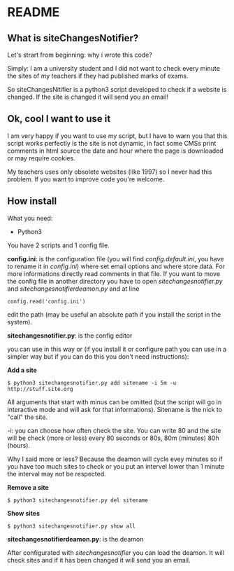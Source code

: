 README
======

What is siteChangesNotifier?
--------------
Let's strart from beginning: why i wrote this code?

Simply: I am a university student and I did not want to check every minute the sites of my teachers if they had published marks of exams.

So siteChangesNitifier is a python3 script developed to check if a website is changed. If the site is changed it will send you an email!

Ok, cool I want to use it
-------------------------
I am very happy if you want to use my script, but I have to warn you that this script works perfectly is the site is not dynamic, in fact some CMSs print comments in html source the date and hour where the page is downloaded or may require cookies.

My teachers uses only obsolete websites (like 1997) so I never had this problem. If you want to improve code you're welcome.

How install
-----------
What you need:
 * Python3

You have 2 scripts and 1 config file.

**config.ini**: is the configuration file (you will find *config.default.ini*, you have to rename it in *config.ini*) where set email options and where store data. For more informations directly read comments in that file. If you want to move the config file in another directory you have to open *sitechangesnotifier.py* and *sitechangesnotifierdeamon.py* and at line

    config.read('config.ini')
    
edit the path (may be useful an absolute path if you install the script in the system).

**sitechangesnotifier.py**: is the config editor

you can use in this way or (if you install it or configure path you can use in a simpler way but if you can do this you don't need instructions):

**Add a site**

    $ python3 sitechangesnotifier.py add sitename -i 5m -u http://stuff.site.org

All arguments that start with minus can be omitted (but the script will go in interactive mode and will ask for that informations). Sitename is the nick to "call" the site.

-i: you can choose how often check the site. You can write 80 and the site will be check (more or less) every 80 seconds or 80s, 80m (minutes) 80h (hours).

Why I said more or less? Because the deamon will cycle evey minutes so if you have too much sites to check or you put an intervel lower than 1 minute the interval may not be respected.

**Remove a site**

    $ python3 sitechangesnotifier.py del sitename

**Show sites**

    $ python3 sitechangesnotifier.py show all

**sitechangesnotifierdeamon.py**: is the deamon

After configurated with *sitechangesnotifier* you can load the deamon. It will check sites and if it has been changed it will send you an email.